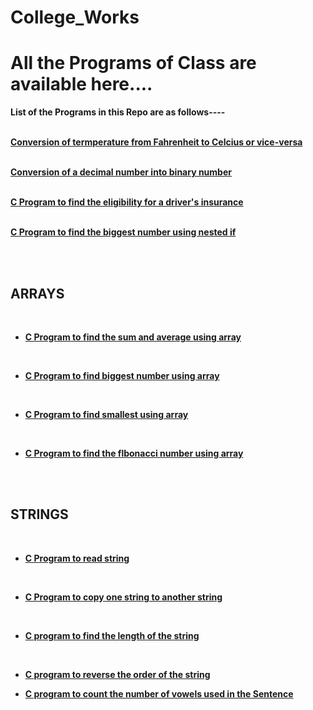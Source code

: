 # College_Works
<h1><b>All the Programs of Class are available here.... </b></h1>


**List of the Programs in this Repo are as follows----**
<br><br>


[**Conversion of termperature from Fahrenheit to Celcius or vice-versa**](https://github.com/Rashob/College_Works/blob/master/CONVERSION_OF_TEMP.C)
<br>
<br>

[**Conversion of a decimal number into binary number**](https://github.com/Rashob/College_Works/blob/master/CONVERSION_OF_TEMP.C)
<br>
<br>

[**C Program to find the eligibility for a driver's insurance**](https://github.com/Rashob/College_Works/blob/master/Drivers_insurance.c)
<br>
<br>

[**C Program to find the biggest number using nested if**](https://github.com/Rashob/College_Works/blob/master/Drivers_insurance.c)

<br>
<br>

## **ARRAYS**
<br>

- [**C Program to find the sum and average using array**](https://github.com/Rashob/College_Works/blob/master/ARRAY/array(sum%20and%20average%20).c)
<br>

- [**C Program to find biggest number using array**](ARRAY/biggestno.c)
<br>

- [**C Program to find smallest using array**](ARRAY/smallest.c)
<br>

- [**C Program to find the flbonacci number using array**](ARRAY/flbonacci.c)
<br>
<br>

## **STRINGS**
<br>

- [**C Program to read string**](STRING/readstring.c)
<br>

- [**C Program to copy one string to another string**](STRING/cpstring.c)
<br>

- [**C program to find the length of the string**](STRING/Lengthofstring.c)
<br>

- [**C program to reverse the order of the string**](STRING/revsrtng.c)

- [**C program to count  the number of vowels used in the Sentence**](STRING/vowel.c)
